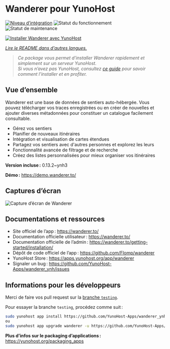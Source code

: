 <!--
Nota bene : ce README est automatiquement généré par <https://github.com/YunoHost/apps/tree/master/tools/readme_generator>
Il NE doit PAS être modifié à la main.
-->

# Wanderer pour YunoHost

[![Niveau d’intégration](https://apps.yunohost.org/badge/integration/wanderer)](https://ci-apps.yunohost.org/ci/apps/wanderer/)
![Statut du fonctionnement](https://apps.yunohost.org/badge/state/wanderer)
![Statut de maintenance](https://apps.yunohost.org/badge/maintained/wanderer)

[![Installer Wanderer avec YunoHost](https://install-app.yunohost.org/install-with-yunohost.svg)](https://install-app.yunohost.org/?app=wanderer)

*[Lire le README dans d'autres langues.](./ALL_README.md)*

> *Ce package vous permet d’installer Wanderer rapidement et simplement sur un serveur YunoHost.*  
> *Si vous n’avez pas YunoHost, consultez [ce guide](https://yunohost.org/install) pour savoir comment l’installer et en profiter.*

## Vue d’ensemble

Wanderer est une base de données de sentiers auto-hébergée. Vous pouvez télécharger vos traces enregistrées ou en créer de nouvelles et ajouter diverses métadonnées pour constituer un catalogue facilement consultable.

- Gérez vos sentiers
- Planifier de nouveaux itinéraires
- Intégration et visualisation de cartes étendues
- Partagez vos sentiers avec d'autres personnes et explorez les leurs
- Fonctionnalité avancée de filtrage et de recherche
- Créez des listes personnalisées pour mieux organiser vos itinéraires


**Version incluse :** 0.13.2~ynh3

**Démo :** <https://demo.wanderer.to/>

## Captures d’écran

![Capture d’écran de Wanderer](./doc/screenshots/wanderer.png)

## Documentations et ressources

- Site officiel de l’app : <https://wanderer.to/>
- Documentation officielle utilisateur : <https://wanderer.to/>
- Documentation officielle de l’admin : <https://wanderer.to/getting-started/installation/>
- Dépôt de code officiel de l’app : <https://github.com/Flomp/wanderer>
- YunoHost Store : <https://apps.yunohost.org/app/wanderer>
- Signaler un bug : <https://github.com/YunoHost-Apps/wanderer_ynh/issues>

## Informations pour les développeurs

Merci de faire vos pull request sur la [branche `testing`](https://github.com/YunoHost-Apps/wanderer_ynh/tree/testing).

Pour essayer la branche `testing`, procédez comme suit :

```bash
sudo yunohost app install https://github.com/YunoHost-Apps/wanderer_ynh/tree/testing --debug
ou
sudo yunohost app upgrade wanderer -u https://github.com/YunoHost-Apps/wanderer_ynh/tree/testing --debug
```

**Plus d’infos sur le packaging d’applications :** <https://yunohost.org/packaging_apps>
